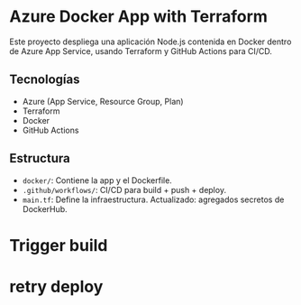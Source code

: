 
# Azure Docker App with Terraform

Este proyecto despliega una aplicación Node.js contenida en Docker dentro de Azure App Service, usando Terraform y GitHub Actions para CI/CD.

## Tecnologías
- Azure (App Service, Resource Group, Plan)
- Terraform
- Docker
- GitHub Actions

## Estructura
- `docker/`: Contiene la app y el Dockerfile.
- `.github/workflows/`: CI/CD para build + push + deploy.
- `main.tf`: Define la infraestructura.
Actualizado: agregados secretos de DockerHub.
# Trigger build
# retry deploy
